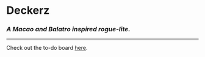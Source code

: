 # Deckerz
### *A Macao and Balatro inspired rogue-lite.*
***
Check out the to-do board [here](https://trello.com/b/fFoQ7Jxo/my-trello-board).
